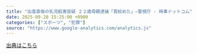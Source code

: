 ```yaml
---
title: "出産直後の乳児殺害容疑 ２２歳母親逮捕「首絞めた」―警視庁 - 時事ドットコム"
date: 2025-09-28 15:25:00 +0900
categories: ["スポーツ", "犯罪"]
source: "https://www.google-analytics.com/analytics.js"
---
```


[出典はこちら](https://www.google-analytics.com/analytics.js)
